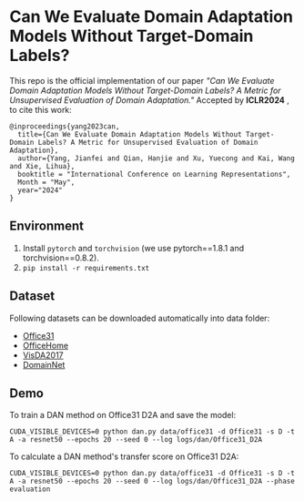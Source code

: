 Can We Evaluate Domain Adaptation Models Without Target-Domain Labels?  
============================================================================
This repo is the official implementation of our paper
*"Can We Evaluate Domain Adaptation Models Without Target-Domain Labels? A Metric for Unsupervised Evaluation of Domain Adaptation."*
Accepted by **ICLR2024** , to cite this work:
```
@inproceedings{yang2023can,
  title={Can We Evaluate Domain Adaptation Models Without Target-Domain Labels? A Metric for Unsupervised Evaluation of Domain Adaptation},
  author={Yang, Jianfei and Qian, Hanjie and Xu, Yuecong and Kai, Wang and Xie, Lihua},
  booktitle = "International Conference on Learning Representations",
  Month = "May",
  year="2024"
}
```
## Environment
1. Install `pytorch` and `torchvision` (we use pytorch==1.8.1 and torchvision==0.8.2).
2. `pip install -r requirements.txt`

## Dataset

Following datasets can be downloaded automatically into data folder:

- [Office31](https://www.cc.gatech.edu/~judy/domainadapt/)
- [OfficeHome](https://www.hemanthdv.org/officeHomeDataset.html)
- [VisDA2017](http://ai.bu.edu/visda-2017/)
- [DomainNet](http://ai.bu.edu/M3SDA/)

## Demo

To train a DAN method on Office31 D2A and save the model:
```
CUDA_VISIBLE_DEVICES=0 python dan.py data/office31 -d Office31 -s D -t A -a resnet50 --epochs 20 --seed 0 --log logs/dan/Office31_D2A
```
To calculate a DAN method's transfer score on Office31 D2A:
```
CUDA_VISIBLE_DEVICES=0 python dan.py data/office31 -d Office31 -s D -t A -a resnet50 --epochs 20 --seed 0 --log logs/dan/Office31_D2A --phase evaluation
```
